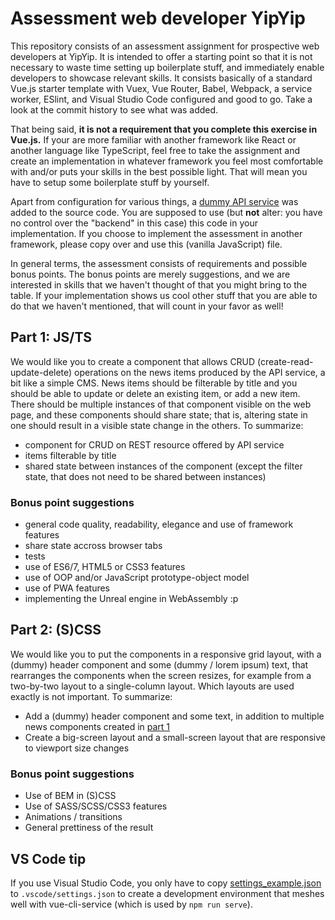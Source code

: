 # Assessment web developer YipYip

This repository consists of an assessment assignment for prospective web developers at YipYip. It is intended to offer a starting point so that it is not necessary to waste time setting up boilerplate stuff, and immediately enable developers to showcase relevant skills. It consists basically of a standard Vue.js starter template with Vuex, Vue Router, Babel, Webpack, a service worker, ESlint, and Visual Studio Code configured and good to go. Take a look at the commit history to see what was added.

That being said, <b>it is not a requirement that you complete this exercise in Vue.js.</b> If your are more familiar with another framework like React or another language like TypeScript, feel free to take the assignment and create an implementation in whatever framework you feel most comfortable with and/or puts your skills in the best possible light. That will mean you have to setup some boilerplate stuff by yourself.

Apart from configuration for various things, a [dummy API service](./src/services/apiService.js) was added to the source code. You are supposed to use (but <b>not</b> alter: you have no control over the "backend" in this case) this code in your implementation. If you choose to implement the assessment in another framework, please copy over and use this (vanilla JavaScript) file.

In general terms, the assessment consists of requirements and possible bonus points. The bonus points are merely suggestions, and we are interested in skills that we haven't thought of that you might bring to the table. If your implementation shows us cool other stuff that you are able to do that we haven't mentioned, that will count in your favor as well!

## Part 1: JS/TS

We would like you to create a component that allows CRUD (create-read-update-delete) operations on the news items produced by the API service, a bit like a simple CMS. News items should be filterable by title and you should be able to update or delete an existing item, or add a new item. There should be multiple instances of that component visible on the web page, and these components should share state; that is, altering state in one should result in a visible state change in the others. To summarize:
- component for CRUD on REST resource offered by API service
- items filterable by title
- shared state between instances of the component (except the filter state, that does not need to be shared between instances)

### Bonus point suggestions
- general code quality, readability, elegance and use of framework features
- share state accross browser tabs
- tests
- use of ES6/7, HTML5 or CSS3 features
- use of OOP and/or JavaScript prototype-object model
- use of PWA features
- implementing the Unreal engine in WebAssembly :p

## Part 2: (S)CSS

We would like you to put the components in a responsive grid layout, with a (dummy) header component and some (dummy / lorem ipsum) text, that rearranges the components when the screen resizes, for example from a two-by-two layout to a single-column layout. Which layouts are used exactly is not important. To summarize:
- Add a (dummy) header component and some text, in addition to multiple news components created in [part 1](#part-1-jsts)
- Create a big-screen layout and a small-screen layout that are responsive to viewport size changes

### Bonus point suggestions
- Use of BEM in (S)CSS
- Use of SASS/SCSS/CSS3 features
- Animations / transitions
- General prettiness of the result

## VS Code tip

If you use Visual Studio Code, you only have to copy [settings_example.json](./.vscode/settings_example.json) to `.vscode/settings.json` to create a development environment that meshes well with vue-cli-service (which is used by `npm run serve`).
